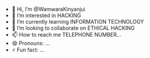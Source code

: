 - 👋 Hi, I’m @WamwaraKinyanjui
- 👀 I’m interested in HACKING 
- 🌱 I’m currently learning INFORMATION TECHNOLOGY 
- 💞️ I’m looking to collaborate on ETHICAL HACKING 
- 📫 How to reach me TELEPHONE NUMBER...
- 😄 Pronouns: ...
- ⚡ Fun fact: ...

<!---
WamwaraKinyanjui/WamwaraKinyanjui is a ✨ special ✨ repository because its `README.md` (this file) appears on your GitHub profile.
You can click the Preview link to take a look at your changes.
--->
